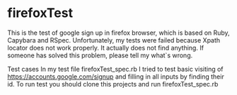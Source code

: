 # firefoxTest
This is the test of google sign up in firefox browser, which is based on Ruby, Capybara  and RSpec. 
Unfortunately, my tests were failed because Xpath locator does not work properly.
It actually does not find anything. If someone has solved this problem, please tell my what`s wrong.

Test cases
In my test file firefoxTest_spec.rb I tried to test basic visiting of https://accounts.google.com/signup
and filling in all inputs by finding their id.
To run test you should clone this projects and run firefoxTest_spec.rb
